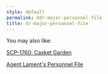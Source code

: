 ```yaml
---
style: default
permalink: Xdr-major-personnel-file
title: dr-major-personnel-file
---
```

You may also like:

[SCP-1760: Casket Garden](http://scp-wiki.net/scp-1760)

[Agent Lament's Personnel File](http://scp-wiki.net/agent-lament-s-personnel-file)
